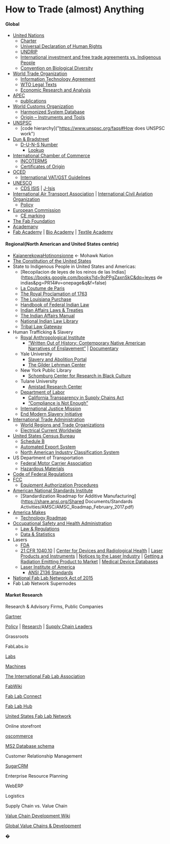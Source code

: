 # **How to Trade \(almost\) Anything**

#### **Global**

* [United Nations](http://www.un.org/en/index.html)
  * [Charter](http://www.un.org/en/charter-united-nations/index.html)
  * [Universal Declaration of Human Rights](http://www.un.org/en/universal-declaration-human-rights/index.html)
  * [UNDRIP](https://www.un.org/development/desa/indigenouspeoples/declaration-on-the-rights-of-indigenous-peoples.html)
  * [International investment and free trade agreements vs. Indigenous People](https://www.culturalsurvival.org/sites/default/files/media/report_on_investments_vtc_1.pdf)
  * [Convention on Biological Diversity](https://www.cbd.int/convention/text/default.shtml)
* [World Trade Organization](https://www.wto.org/)
  * [Information Technology Agreement](https://www.wto.org/english/tratop_e/inftec_e/inftec_e.htm#top)
  * [WTO Legal Texts](https://www.wto.org/english/docs_e/legal_e/legal_e.htm)
  * [Economic Research and Analysis](https://www.wto.org/english/res_e/reser_e/reser_e.htm)
* [APEC](https://www.apec.org/)
  * [publications](http://publications.apec.org/)
* [World Customs Organization](http://www.wcoomd.org/en.aspx)
  * [Harmonized System Database](http://www.wcoomd.org/en/online-services/hs-online.aspx)
  * [Origin – Instruments and Tools](http://www.wcoomd.org/en/topics/origin/instrument-and-tools.aspx)
* [UNSPSC](https://www.unspsc.org/)
  * [code hierarchy]("https://www.unspsc.org/faqs#How does UNSPSC work")
* [Dun & Bradstreet](http://www.dnb.com/about-us/company/history.html)
  * [D-U-N-S Number](http://www.dnb.com/duns-number.html)
    * [Lookup](http://www.dnb.com/duns-number/lookup.html)
* [International Chamber of Commerce](https://iccwbo.org/)
  * [INCOTERMS](https://iccwbo.org/resources-for-business/incoterms-rules/)
  * [Certificates of Origin](https://iccwbo.org/resources-for-business/certificates-of-origin/)
* [OCED](http://www.oecd.org/about/)
  * [International VAT/GST Guidelines](http://www.oecd.org/ctp/consumption/international-vat-gst-guidelines.htm)
* [UNESCO](http://en.unesco.org/)
  * [CDS ISIS](http://portal.unesco.org/ci/en/ev.php-URL_ID=2071&URL_DO=DO_TOPIC&URL_SECTION=201.html) \| [J-Isis](https://kenai.com/projects/j-isis)
* [International Air Transport Association](http://www.iata.org/about/pages/index.aspx) \| [International Civil Aviation Organization](http://www.icao.int/Pages/default.aspx)
  * [Policy](http://www.iata.org/policy/Pages/default.aspx)
* [European Commission](https://ec.europa.eu/commission/index_en)
  * [CE marking](http://ec.europa.eu/growth/single-market/ce-marking/)
* [The Fab Foundation](http://www.fabfoundation.org/)
* [Academany](http://docs.academany.org/)
* [Fab Academy](http://fabacademy.org/) \| [Bio Academy](http://bio.academany.org/) \| [Textile Academy](http://fabtextiles.org/tag/academany/)

#### **Regional\(North American and United States centric\)**

* [Kaianerekowa](http://www.ganienkeh.net/thelaw.html)[Hotinonsionne](http://www.ganienkeh.net/thelaw.html) ← Mohawk Nation
* [The Constitution of the United States](https://www.archives.gov/founding-docs/constitution-transcript)
* State to Indigenous People in United States and Americas:
  * [Recopilacion de leyes de los reinos de las Indias](https://books.google.com/books?id=9oPPgZaxnSkC&dq=leyes de indias&pg=PR14#v=onepage&q&f=false)
  * [La Coutume de Paris](http://www.jstor.org/stable/4232727)
  * [The Royal Proclamation of 1763](http://www.ushistory.org/us/9a.asp)
  * [The Louisiana Purchase](https://www.archives.gov/exhibits/american_originals/louistxt.html)
  * [Handbook of Federal Indian Law](http://thorpe.ou.edu/cohen.html)
  * [Indian Affairs Laws & Treaties](http://digital.library.okstate.edu/Kappler/)
  * [The Indian Affairs Manual](https://www.bia.gov/WhatWeDo/Knowledge/Directives/IAM/index.htm)
  * [National Indian Law Library](http://www.narf.org/nill/index.html)
  * [Tribal Law Gateway](http://www.narf.org/nill/triballaw/index.html)
* Human Trafficking & Slavery
  * [Royal Anthropological Institute](https://www.therai.org.uk/)
    * [“](http://www.academia.edu/323423/Written_Out_of_History_Contemporary_Native_American_Narratives_of_Enslavement)[Written Out of History: Contemporary Native American Narratives of Enslavement”](http://www.academia.edu/323423/Written_Out_of_History_Contemporary_Native_American_Narratives_of_Enslavement) \| [Documentary](http://www.simolab-creativeav.co.uk/portfolio/item/written-out-of-history/)
  * Yale University
    * [Slavery and Abolition Portal](http://slavery.yale.edu/about/methodology)
    * [The Gilder Lehrman Center](http://glc.yale.edu/)
  * New York Public Library
    * [Schomburg Center for Research in Black Culture](https://www.nypl.org/locations/schomburg)
  * Tulane University
    * [Amistad Research Center](http://www.amistadresearchcenter.org/)
  * [Department of Labor](https://www.dol.gov/)
    * [California Transparency in Supply Chains Act](https://www.dol.gov/ilab/child-forced-labor/California-Transparency-in-Supply-Chains-Act.htm)
    * [“](http://www.verite.org/wp-content/uploads/2016/11/VTE_WhitePaper_California_Bill657FINAL5.pdf)[Compliance is Not Enough](http://www.verite.org/wp-content/uploads/2016/11/VTE_WhitePaper_California_Bill657FINAL5.pdf)[”](http://www.verite.org/wp-content/uploads/2016/11/VTE_WhitePaper_California_Bill657FINAL5.pdf)
  * [International Justice Mission](https://www.ijm.org/who-we-are)
  * [End Modern Slavery Initiative](https://freedomcommons.ijm.org/action-alert/end-modern-slavery-initiative)
* [International Trade Administration](http://trade.gov/)
  * [World Regions and Trade Organizations](http://www.trade.gov/mas/ian/referenceinfo/tg_ian_001874.asp)
  * [Electrical Current Worldwide](http://www.trade.gov/mas/ian/ECW/all.html)
* [United States Census Bureau](https://www.census.gov/foreign-trade/index.html)
  * [Schedule B](https://www.census.gov/foreign-trade/schedules/b/index.html)
  * [Automated Export System](https://www.census.gov/foreign-trade/aes/index.html)
  * [North American Industry Classification System](https://www.census.gov/eos/www/naics/)
* US Department of Transportation
  * [Federal Motor Carrier Association](https://www.fmcsa.dot.gov/)
  * [Hazardous Materials](https://www.fmcsa.dot.gov/regulations/hazardous-materials)
* [Code of Federal Regulations](http://www.ecfr.gov/cgi-bin/ECFR?page=browse)
* [FCC](https://www.fcc.gov/about/overview)
  * [Equipment Authorization Procedures](https://www.fcc.gov/general/equipment-authorization-procedures)
* [American National Standards Institute](https://www.ansi.org/)
  * [Standardization Roadmap for Additive Manufacturing](https://share.ansi.org/Shared Documents/Standards Activities/AMSC/AMSC_Roadmap_February_2017.pdf)
* [America Makes](https://www.americamakes.us/)
  * [Technology Roadmap](https://www.americamakes.us/images/publicdocs/America_Makes_Technology_Roadmap_v2_PUBLIC_080415.pdf)
* [Occupational Safety and Health Administration](https://www.osha.gov/)
  * [Law & Regulations](https://www.osha.gov/law-regs.html)
  * [Data & Statistics](https://www.osha.gov/oshstats/index.html)
* Lasers
  * [FDA](https://www.fda.gov/)
  * [21 CFR 1040.10](http://www.ecfr.gov/cgi-bin/text-idx?SID=a7dc438db21026b83a4cfd2ce86848d6&mc=true&node=se21.8.1040_110&rgn=div8) \| [Center for Devices and Radiological Health](https://www.fda.gov/AboutFDA/CentersOffices/OfficeofMedicalProductsandTobacco/CDRH/) \| [Laser Products and Instruments](https://www.fda.gov/radiation-emittingproducts/radiationemittingproductsandprocedures/homebusinessandentertainment/laserproductsandinstruments/default.htm) \| [Notices to the Laser Industry](https://www.fda.gov/Radiation-EmittingProducts/RadiationEmittingProductsandProcedures/HomeBusinessandEntertainment/LaserProductsandInstruments/ucm116422.htm) \| [Getting a Radiation Emitting Product to Market](https://www.fda.gov/Radiation-EmittingProducts/ElectronicProductRadiationControlProgram/GettingaProducttoMarket/default.htm) \| [Medical Device Databases](https://www.fda.gov/MedicalDevices/DeviceRegulationandGuidance/Databases/default.htm)
  * [Laser Institute of America](https://www.lia.org/)
    * [ANSI Z136 Standards](https://www.lia.org/publications/ansi)
* [National Fab Lab Network Act of 2015](https://www.congress.gov/bill/114th-congress/house-bill/1622)
* Fab Lab Network Supernodes

#### **Market Research**

Research & Advisory Firms, Public Companies

[Gartner](http://www.gartner.com/technology/about.jsp)

[Policy](http://www.gartner.com/technology/about/policies/guidelines_ov.jsp) \| [Research](http://www.gartner.com/technology/research.jsp) \| [Supply Chain Leaders](http://www.gartner.com/imagesrv/pdf/gartner_eup_supplychainleaders_productcard.pdf)

Grassroots

FabLabs.io

[Labs](https://www.fablabs.io/labs)

[Machines](https://www.fablabs.io/machines)

[The International Fab Lab Association](http://empty-ice-3260.herokuapp.com/)

[FabWiki](http://wiki.fablab.is/wiki/Main_Page)

[Fab Lab Connect](http://www.fablabconnect.com/)

[Fab Lab Hub](http://fablabhub.org/)

[United States Fab Lab Network](http://usfln.org/)

Online storefront

[oscommerce](https://www.oscommerce.com/)

[MS2 Database schema](http://addons.oscommerce.com/info/3853)

Customer Relationship Management

[SugarCRM](https://www.sugarcrm.com/)

Enterprise Resource Planning

WebERP

Logistics

Supply Chain vs. Value Chain

[Value Chain Development Wiki](https://www.microlinks.org/good-practice-center/value-chain-wiki)

[Global Value Chains & Development](http://www.cggc.duke.edu/projects/gvc.php)

�


